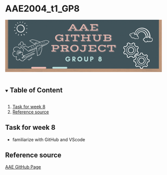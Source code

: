 # AAE2004_t1_GP8
![Group 8 Banner](images/Group_8_Banner.gif)
<!-- TABLE OF CONTenT-->

<details open='open'>
  <summary><h2 style='display: inline-block'>Table of Content</h2></summary>
  <ol>
    <li>
      <a href='#task-for-week-8'>Task for week 8</a>
    </li>
    <li>
      <a href='#reference-source'>Reference source</a>
    </li>
  </ol>
</details>


<!-- TASK -->
## Task for week 8
- familiarize with GitHub and VScode

<!-- REFERCE -->
## Reference source
[AAE GitHub Page](https://github.com/IPNL-POLYU/PolyU_AAE2004_Github_Project)
